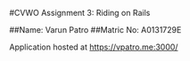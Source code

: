 #CVWO Assignment 3: Riding on Rails

##Name: 	 Varun Patro
##Matric No: 	 A0131729E


Application hosted at https://vpatro.me:3000/